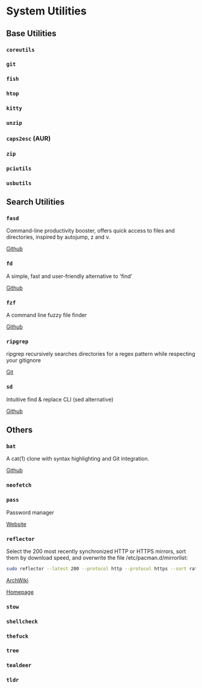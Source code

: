 # System Utilities
## Base Utilities
### `coreutils`
### `git`
### `fish`
### `htop`
### `kitty`
### `unzip`
### `caps2esc` (AUR)
### `zip`

### `pciutils` 
### `usbutils`

## Search Utilities
### `fasd`
Command-line productivity booster, offers quick access to files and directories, inspired by autojump, z and v. 

[Github](https://github.com/clvv/fasd)

### `fd`
A simple, fast and user-friendly alternative to 'find' 

[Github](https://github.com/sharkdp/fd)

### `fzf`
A command line fuzzy file finder

[Github](https://github.com/junegunn/fzf)

### `ripgrep`
ripgrep recursively searches directories for a regex pattern while respecting your gitignore

[Git](https://github.com/BurntSushi/ripgrep)

### `sd`
Intuitive find & replace CLI (sed alternative) 

[Github](https://github.com/chmln/sd)

## Others
### `bat`
A cat(1) clone with syntax highlighting and Git integration.

[Github](https://github.com/sharkdp/bat)


### `neofetch`
### `pass`
Password manager

[Website](https://www.passwordstore.org/)

### `reflector`

Select the 200 most recently synchronized HTTP or HTTPS mirrors, sort them by download speed, and overwrite the file /etc/pacman.d/mirrorlist: 
```bash
sudo reflector --latest 200 --protocol http --protocol https --sort rate --save /etc/pacman.d/mirrorlist
```

[ArchWiki](https://wiki.archlinux.org/index.php/Reflector)

[Homepage](https://xyne.archlinux.ca/projects/reflector/)
### `stow`
### `shellcheck`

### `thefuck`

### `tree`

### `tealdeer`
### `tldr`
